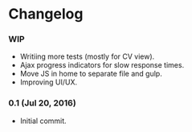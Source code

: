 # Changelog

### WIP

  - Writiing more tests (mostly for CV view).
  - Ajax progress indicators for slow response times.
  - Move JS in home to separate file and gulp.
  - Improving UI/UX.

### 0.1 (Jul 20, 2016)

  - Initial commit.
